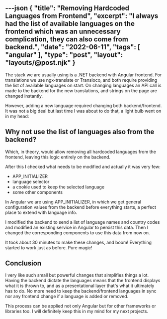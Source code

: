 ---json
{
    "title": "Removing Hardcoded Languages from Frontend",
    "excerpt": "I always had the list of available languages on the frontend which was an unnecessary complication, they can also come from backend.",
    "date": "2022-06-11",
    "tags": [
        "angular"
    ],
    "type": "post",
    "layout": "layouts/@post.njk"
}
---

The stack we are usually using is a .NET backend with Angular frontend. For translations we use ngx-translate or Transloco, and both require providing the list of available languages on start. On changing languages an API call is made to the backend for the new translations, and strings on the page are changed instantly.

However, adding a new language required changing both backend/frontend. It was not a big deal but last time I was about to do that, a light bulb went on in my head:

## Why not use the list of languages also from the backend?

Which, in theory, would allow removing all hardcoded languages from the frontend, leaving this logic entirely on the backend.

After this I checked what needs to be modified and actually it was very few:

- APP_INITIALIZER
- language selector
- a cookie used to keep the selected language
- some other components

In Angular we are using APP_INITIALIZER, in which we get general configuration values from the backend before everything starts, a perfect place to extend with language info.

I modified the backend to send a list of language names and country codes and modified an existing service in Angular to persist this data. Then I changed the corresponding components to use this data from now on.

It took about 30 minutes to make these changes, and boom! Everything started to work just as before. Pure magic!

## Conclusion

I very like such small but powerful changes that simplifies things a lot. Having the backend dictate the languages means that the frontend displays what it is thrown to, and as a presentational layer that's what it ultimately has to do. No more need to keep the backend/frontend languages in sync nor any frontend change if a language is added or removed.

This process can be applied not only Angular but for other frameworks or libraries too. I will definitely keep this in my mind for my next projects.
